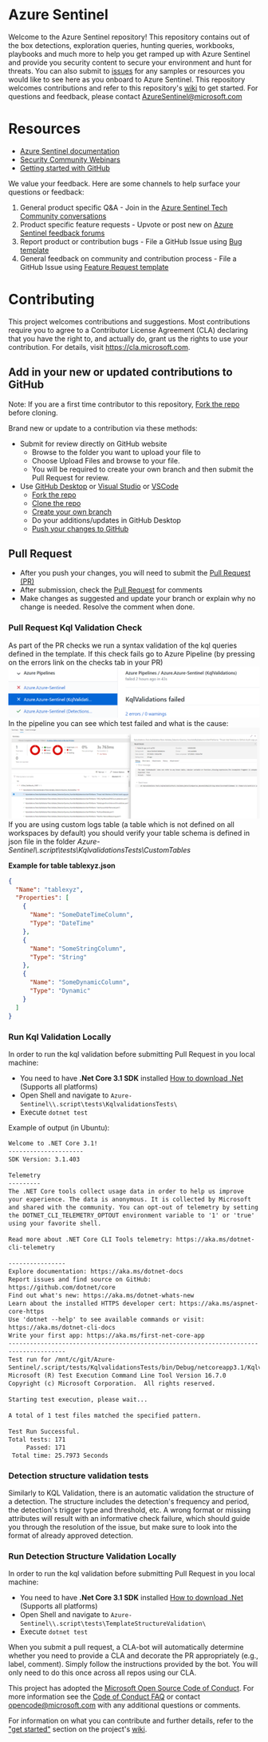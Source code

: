 # Azure Sentinel
Welcome to the Azure Sentinel repository! This repository contains out of the box detections, exploration queries, hunting queries, workbooks, playbooks and much more to help you get ramped up with Azure Sentinel and provide you security content to secure your environment and hunt for threats. You can also submit to [issues](https://github.com/Azure/Azure-Sentinel/issues) for any samples or resources you would like to see here as you onboard to Azure Sentinel. This repository welcomes contributions and refer to this repository's [wiki](https://aka.ms/threathunters) to get started. For questions and feedback, please contact [AzureSentinel@microsoft.com](AzureSentinel@microsoft.com) 

# Resources
* [Azure Sentinel documentation](https://go.microsoft.com/fwlink/?linkid=2073774&clcid=0x409)
* [Security Community Webinars](https://aka.ms/securitywebinars)
* [Getting started with GitHub](https://help.github.com/en#dotcom)

We value your feedback. Here are some channels to help surface your questions or feedback:
1. General product specific Q&A - Join in the [Azure Sentinel Tech Community conversations](https://techcommunity.microsoft.com/t5/Azure-Sentinel/bd-p/AzureSentinel)
1. Product specific feature requests - Upvote or post new on [Azure Sentinel feedback forums](https://feedback.azure.com/forums/920458-azure-sentinel)
1. Report product or contribution bugs - File a GitHub Issue using [Bug template](https://github.com/Azure/Azure-Sentinel/issues/new?assignees=&labels=&template=bug_report.md&title=)
1. General feedback on community and contribution process - File a GitHub Issue using [Feature Request template](https://github.com/Azure/Azure-Sentinel/issues/new?assignees=&labels=&template=feature_request.md&title=)


# Contributing

This project welcomes contributions and suggestions.  Most contributions require you to agree to a
Contributor License Agreement (CLA) declaring that you have the right to, and actually do, grant us
the rights to use your contribution. For details, visit https://cla.microsoft.com.

## Add in your new or updated contributions to GitHub
Note: If you are a first time contributor to this repository, [Fork the repo](https://docs.github.com/github/getting-started-with-github/fork-a-repo) before cloning. 

Brand new or update to a contribution via these methods:
* Submit for review directly on GitHub website 
    * Browse to the folder you want to upload your file to
    * Choose Upload Files and browse to your file. 
    * You will be required to create your own branch and then submit the Pull Request for review.
* Use [GitHub Desktop](https://help.github.com/en/desktop/getting-started-with-github-desktop) or [Visual Studio](https://visualstudio.microsoft.com/vs/) or [VSCode](https://code.visualstudio.com/?wt.mc_id=DX_841432)
    * [Fork the repo](https://docs.github.com/github/getting-started-with-github/fork-a-repo)  
    * [Clone the repo](https://help.github.com/en/github/creating-cloning-and-archiving-repositories/cloning-a-repository)
    * [Create your own branch](https://help.github.com/en/desktop/contributing-to-projects/creating-a-branch-for-your-work)
    * Do your additions/updates in GitHub Desktop 
    * [Push your changes to GitHub](https://help.github.com/en/github/using-git/pushing-commits-to-a-remote-repository)

## Pull Request
* After you push your changes, you will need to submit the [Pull Request (PR)](https://help.github.com/en/github/collaborating-with-issues-and-pull-requests/about-pull-requests)
* After submission, check the [Pull Request](https://github.com/Azure/Azure-Sentinel/pulls) for comments
* Make changes as suggested and update your branch or explain why no change is needed. Resolve the comment when done.

### Pull Request Kql Validation Check
As part of the PR checks we run a syntax validation of the kql queries defined in the template. If this check fails go to Azure Pipeline (by pressing on the errors link on the checks tab in your PR)
![Azurepipeline](.github/Media/Azurepipeline.png)
In the pipeline you can see which test failed and what is the cause:
![Pipeline Tests Tab](.github/Media/PipelineTestsTab.png)
If you are using custom logs table (a table which is not defined on all workspaces by default) you should verify
your table schema is defined in json file in the folder *Azure-Sentinel\\.script\tests\KqlvalidationsTests\CustomTables*

**Example for table tablexyz.json**
```json
{
  "Name": "tablexyz",
  "Properties": [
    {
      "Name": "SomeDateTimeColumn",
      "Type": "DateTime"
    },
    {
      "Name": "SomeStringColumn",
      "Type": "String"
    },
    {
      "Name": "SomeDynamicColumn",
      "Type": "Dynamic"
    }
  ]
}
```
### Run Kql Validation Locally
In order to run the kql validation before submitting Pull Request in you local machine:
* You need to have **.Net Core 3.1 SDK** installed [How to download .Net](https://dotnet.microsoft.com/download) (Supports all platforms)
* Open Shell and navigate to  `Azure-Sentinel\\.script\tests\KqlvalidationsTests\`
* Execute `dotnet test`

Example of output (in Ubuntu):
```
Welcome to .NET Core 3.1!
---------------------
SDK Version: 3.1.403

Telemetry
---------
The .NET Core tools collect usage data in order to help us improve your experience. The data is anonymous. It is collected by Microsoft and shared with the community. You can opt-out of telemetry by setting the DOTNET_CLI_TELEMETRY_OPTOUT environment variable to '1' or 'true' using your favorite shell.

Read more about .NET Core CLI Tools telemetry: https://aka.ms/dotnet-cli-telemetry

----------------
Explore documentation: https://aka.ms/dotnet-docs
Report issues and find source on GitHub: https://github.com/dotnet/core
Find out what's new: https://aka.ms/dotnet-whats-new
Learn about the installed HTTPS developer cert: https://aka.ms/aspnet-core-https
Use 'dotnet --help' to see available commands or visit: https://aka.ms/dotnet-cli-docs
Write your first app: https://aka.ms/first-net-core-app
--------------------------------------------------------------------------------------
Test run for /mnt/c/git/Azure-Sentinel/.script/tests/KqlvalidationsTests/bin/Debug/netcoreapp3.1/Kqlvalidations.Tests.dll(.NETCoreApp,Version=v3.1)
Microsoft (R) Test Execution Command Line Tool Version 16.7.0
Copyright (c) Microsoft Corporation.  All rights reserved.

Starting test execution, please wait...

A total of 1 test files matched the specified pattern.

Test Run Successful.
Total tests: 171
     Passed: 171
 Total time: 25.7973 Seconds
```

### Detection structure validation tests
Similarly to KQL Validation, there is an automatic validation the structure of a detection.
The structure includes the detection's frequency and period, the detection's trigger type and threshold, etc.
A wrong format or missing attributes will result with an informative check failure, which should guide you through the resolution of the issue, but make sure to look into the format of already approved detection.

### Run Detection Structure Validation Locally
In order to run the kql validation before submitting Pull Request in you local machine:
* You need to have **.Net Core 3.1 SDK** installed [How to download .Net](https://dotnet.microsoft.com/download) (Supports all platforms)
* Open Shell and navigate to  `Azure-Sentinel\\.script\tests\TemplateStructureValidation\`
* Execute `dotnet test`


When you submit a pull request, a CLA-bot will automatically determine whether you need to provide
a CLA and decorate the PR appropriately (e.g., label, comment). Simply follow the instructions
provided by the bot. You will only need to do this once across all repos using our CLA.

This project has adopted the [Microsoft Open Source Code of Conduct](https://opensource.microsoft.com/codeofconduct/).
For more information see the [Code of Conduct FAQ](https://opensource.microsoft.com/codeofconduct/faq/) or
contact [opencode@microsoft.com](mailto:opencode@microsoft.com) with any additional questions or comments.

For information on what you can contribute and further details, refer to the ["get started"](https://github.com/Azure/Azure-Sentinel/wiki#get-started) section on the project's [wiki](https://aka.ms/threathunters).
